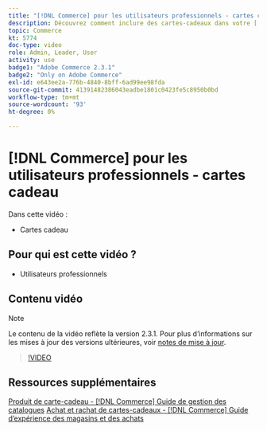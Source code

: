 ```yaml
---
title: "[!DNL Commerce] pour les utilisateurs professionnels - cartes cadeau"
description: Découvrez comment inclure des cartes-cadeaux dans votre [!DNL Commerce] magasin.
topic: Commerce
kt: 5774
doc-type: video
role: Admin, Leader, User
activity: use
badge1: "Adobe Commerce 2.3.1"
badge2: "Only on Adobe Commerce"
exl-id: e643ee2a-776b-4840-8bff-6ad99ee98fda
source-git-commit: 41391482386043eadbe1801c0423fe5c8950b0bd
workflow-type: tm+mt
source-wordcount: '93'
ht-degree: 0%

---
```


# [!DNL Commerce] pour les utilisateurs professionnels - cartes cadeau

Dans cette vidéo :

- Cartes cadeau

## Pour qui est cette vidéo ?

- Utilisateurs professionnels

## Contenu vidéo

>[!NOTE]
>
>Le contenu de la vidéo reflète la version 2.3.1. Pour plus d’informations sur les mises à jour des versions ultérieures, voir [notes de mise à jour](https://experienceleague.adobe.com/docs/commerce-operations/release/notes/overview.html).

>[!VIDEO](https://video.tv.adobe.com/v/35959?quality=12&learn=on)

## Ressources supplémentaires

[Produit de carte-cadeau - [!DNL Commerce] Guide de gestion des catalogues](https://experienceleague.adobe.com/docs/commerce-admin/catalog/products/types/product-gift-card-create.html)
[Achat et rachat de cartes-cadeaux - [!DNL Commerce] Guide d’expérience des magasins et des achats](https://experienceleague.adobe.com/docs/commerce-admin/stores-sales/point-of-purchase/gift-cards/product-gift-card-workflow.html)

